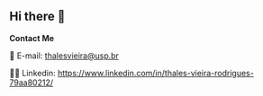 ## Hi there 👋

<!--
**Thavr/Thavr** is a ✨ _special_ ✨ repository because its `README.md` (this file) appears on your GitHub profile.

Here are some ideas to get you started:

- 🔭 I’m currently working on ...
- 🌱 I’m currently learning ...
- 👯 I’m looking to collaborate on ...
- 🤔 I’m looking for help with ...
- 💬 Ask me about ...
- 📫 How to reach me: ...
- 😄 Pronouns: ...
- ⚡ Fun fact: ...
-->

**Contact Me**

📧 E-mail: thalesvieira@usp.br

👨‍💼 Linkedin: https://www.linkedin.com/in/thales-vieira-rodrigues-79aa80212/
